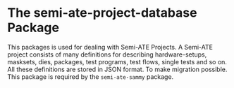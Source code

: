 # The semi-ate-project-database Package

This packages is used for dealing with Semi-ATE Projects. A Semi-ATE project consists of many definitions for describing hardware-setups, masksets, dies, packages, test programs, test flows, single tests and so on. All these definitions are stored in JSON format. To make migration possible. This package is required by the `semi-ate-sammy` package.
